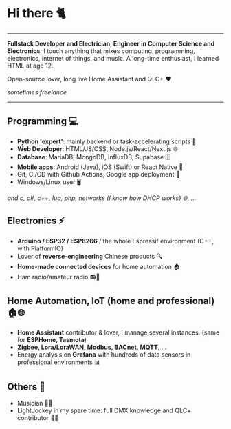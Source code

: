 # Hi there 🐈
------

**Fullstack Developer and Electrician, Engineer in Computer Science and Electronics**. I touch anything that mixes computing, programming, electronics, internet of things, and music. A long-time enthusiast, I learned HTML at age 12.

Open-source lover, long live Home Assistant and QLC+ ❤️

_sometimes freelance_

------
## Programming 💻

- **Python 'expert'**: mainly backend or task-accelerating scripts 🐍
- **Web Developer**: HTML/JS/CSS, Node.js/React/Next.js 🌐
- **Database**: MariaDB, MongoDB, InfluxDB, Supabase 🗄️
- **Mobile apps**: Android (Java), iOS (Swift) or React Native 📱
- Git, CI/CD with Github Actions, Google app deployment 🚀
- Windows/Linux user 🖥️

_and c, c#, c++, lua, php, networks (I know how DHCP works) 🌐, ..._

## Electronics ⚡

- **Arduino / ESP32 / ESP8266** / the whole Espressif environment (C++, with PlatformIO)
- Lover of **reverse-engineering** Chinese products 🔍
- **Home-made connected devices** for home automation 🏠
- Ham radio/amateur radio 📻📡

## Home Automation, IoT (home and professional) 🏠🌐

- **Home Assistant** contributor & lover, I manage several instances. (same for **ESPHome, Tasmota**)
- **Zigbee, Lora/LoraWAN, Modbus, BACnet, MQTT**, ...
- Energy analysis on **Grafana** with hundreds of data sensors in professional environments 📊

## Others 🎵

- Musician 🎺🎹
- LightJockey in my spare time: full DMX knowledge and QLC+ contributor 🕺🪩
